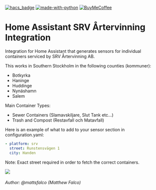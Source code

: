 [![hacs_badge](https://img.shields.io/badge/HACS-Custom-41BDF5.svg)](https://github.com/hacs/integration)
[![made-with-python](https://img.shields.io/badge/Made%20with-Python-1f425f.svg)](https://www.python.org/)
[![BuyMeCoffee][buymecoffeebedge]][buymecoffee]

# Home Assistant SRV Årtervinning Integration
Integration for Home Assistant that generates sensors for individual containers serviced by SRV Årtervinning AB.

This works in Southern Stockholm in the following counties (kommuner):
 - Botkyrka
 - Haninge
 - Huddinge
 - Nynäshamn
 - Salem

Main Container Types:
 - Sewer Containers (Slamavskiljare, Slut Tank etc...)
 - Trash and Compost (Restavfall och Matavfall)



Here is an example of what to add to your sensor section in configuration.yaml: 
 ```yaml
 - platform: srv
   street: Runstensvägen 1
   city: Handen
 ```

Note: Exact street required in order to fetch the correct containers.

<a href="https://www.buymeacoffee.com/mattsfalco"><img src="https://img.buymeacoffee.com/button-api/?text=Buy me a coffee&emoji=&slug=mattsfalco&button_colour=2e9cb8&font_colour=ffffff&font_family=Poppins&outline_colour=ffffff&coffee_colour=FFDD00" /></a>

###### Author: @mattsfalco (Matthew Falco)

[buymecoffee]: https://www.buymeacoffee.com/mattsfalco
[buymecoffeebedge]: https://camo.githubusercontent.com/cd005dca0ef55d7725912ec03a936d3a7c8de5b5/68747470733a2f2f696d672e736869656c64732e696f2f62616467652f6275792532306d6525323061253230636f666665652d646f6e6174652d79656c6c6f772e737667